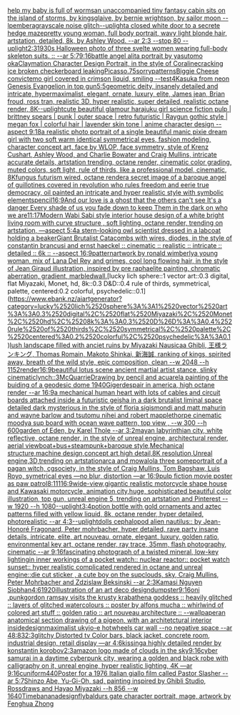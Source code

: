 [help my baby is full of worms](https://www.ebank.nz/aiartgenerator?category=help%2520my%2520baby%2520is%2520full%2520of%2520worms)[an unaccompanied tiny fantasy cabin sits on the island of storms, by kingsglaive, by bernie wrightson, by sailor moon --lp](https://www.ebank.nz/aiartgenerator?category=an%2520unaccompanied%2520tiny%2520fantasy%2520cabin%2520sits%2520on%2520the%2520island%2520of%2520storms%2C%2520by%2520kingsglaive%2C%2520by%2520bernie%2520wrightson%2C%2520by%2520sailor%2520moon%2520--lp)[embera](https://www.ebank.nz/aiartgenerator?category=embera)[grayscale noise glitch](https://www.ebank.nz/aiartgenerator?category=grayscale%2520noise%2520glitch)[--uplight](https://www.ebank.nz/aiartgenerator?category=--uplight)[a closed white door to a secrete hedge maze](https://www.ebank.nz/aiartgenerator?category=a%2520closed%2520white%2520door%2520to%2520a%2520secrete%2520hedge%2520maze)[pretty young woman, full body portrait, wavy light blonde hair, artstation, detailed, 8k, by Ashley Wood. --ar 2:3 --stop 80 --uplight](https://www.ebank.nz/aiartgenerator?category=pretty%2520young%2520woman%2C%2520full%2520body%2520portrait%2C%2520wavy%2520light%2520blonde%2520hair%2C%2520artstation%2C%2520detailed%2C%25208k%2C%2520by%2520Ashley%2520Wood.%2520--ar%25202%3A3%2520--stop%252080%2520--uplight)[2:3](https://www.ebank.nz/aiartgenerator?category=2%3A3)[1930s Halloween photo of three svelte women wearing full-body skeleton suits. :: --ar 5:7](https://www.ebank.nz/aiartgenerator?category=1930s%2520Halloween%2520photo%2520of%2520three%2520svelte%2520women%2520wearing%2520full-body%2520skeleton%2520suits.%2520%3A%3A%2520--ar%25205%3A7)[9:16](https://www.ebank.nz/aiartgenerator?category=9%3A16)[battle angel alita portrait by yasutomo oka](https://www.ebank.nz/aiartgenerator?category=battle%2520angel%2520alita%2520portrait%2520by%2520yasutomo%2520oka)[Claymation Character Design Portrait, in the style of Coraline](https://www.ebank.nz/aiartgenerator?category=Claymation%2520Character%2520Design%2520Portrait%2C%2520in%2520the%2520style%2520of%2520Coraline)[cracking ice broken checkerboard leaking](https://www.ebank.nz/aiartgenerator?category=cracking%2520ice%2520broken%2520checkerboard%2520leaking)[Picasso](https://www.ebank.nz/aiartgenerator?category=Picasso)[.75](https://www.ebank.nz/aiartgenerator?category=.75)[sorry](https://www.ebank.nz/aiartgenerator?category=sorry)[patterns](https://www.ebank.nz/aiartgenerator?category=patterns)[Biggie Cheese convict](https://www.ebank.nz/aiartgenerator?category=Biggie%2520Cheese%2520convict)[emo girl covered in crimson liquid, smiling --test](https://www.ebank.nz/aiartgenerator?category=emo%2520girl%2520covered%2520in%2520crimson%2520liquid%2C%2520smiling%2520--test)[4K](https://www.ebank.nz/aiartgenerator?category=4K)[asuka from neon Genesis Evangelion in top gun](https://www.ebank.nz/aiartgenerator?category=asuka%2520from%2520neon%2520Genesis%2520Evangelion%2520in%2520top%2520gun)[5:5](https://www.ebank.nz/aiartgenerator?category=5%3A5)[geometric deity, insanely detailed and intricate, hypermaximalist, elegant, ornate, luxury, elite, James jean, Brian froud, ross tran, realistic 3D, hyper realistic, super detailed, realistic octane render, 8K](https://www.ebank.nz/aiartgenerator?category=geometric%2520deity%2C%2520insanely%2520detailed%2520and%2520intricate%2C%2520hypermaximalist%2C%2520elegant%2C%2520ornate%2C%2520luxury%2C%2520elite%2C%2520James%2520jean%2C%2520Brian%2520froud%2C%2520ross%2520tran%2C%2520realistic%25203D%2C%2520hyper%2520realistic%2C%2520super%2520detailed%2C%2520realistic%2520octane%2520render%2C%25208K)[--uplight](https://www.ebank.nz/aiartgenerator?category=--uplight)[cute beautiful glamour harajuku girl science fiction pulp |  brittney spears |  punk | outer space | retro futuristic | Raygun gothic style | megan fox  | colorful hair | lavender skin tone | anime character design  --aspect 9:18](https://www.ebank.nz/aiartgenerator?category=cute%2520beautiful%2520glamour%2520harajuku%2520girl%2520science%2520fiction%2520pulp%2520%7C%2520%2520brittney%2520spears%2520%7C%2520%2520punk%2520%7C%2520outer%2520space%2520%7C%2520retro%2520futuristic%2520%7C%2520Raygun%2520gothic%2520style%2520%7C%2520megan%2520fox%2520%2520%7C%2520colorful%2520hair%2520%7C%2520lavender%2520skin%2520tone%2520%7C%2520anime%2520character%2520design%2520%2520--aspect%25209%3A18)[a realistic photo portrait of a single beautiful manic pixie dream girl with two soft warm identical symmetrical eyes, fashion modeling, character concept art, face by WLOP, face symmetry, style of Krenz Cushart, Ashley Wood, and Charlie Bowater and Craig Mullins, intricate accurate details, artstation trending, octane render, cinematic color grading, muted colors, soft light, rule of thirds, like a professional model, cinematic, 8K](https://www.ebank.nz/aiartgenerator?category=a%2520realistic%2520photo%2520portrait%2520of%2520a%2520single%2520beautiful%2520manic%2520pixie%2520dream%2520girl%2520with%2520two%2520soft%2520warm%2520identical%2520symmetrical%2520eyes%2C%2520fashion%2520modeling%2C%2520character%2520concept%2520art%2C%2520face%2520by%2520WLOP%2C%2520face%2520symmetry%2C%2520style%2520of%2520Krenz%2520Cushart%2C%2520Ashley%2520Wood%2C%2520and%2520Charlie%2520Bowater%2520and%2520Craig%2520Mullins%2C%2520intricate%2520accurate%2520details%2C%2520artstation%2520trending%2C%2520octane%2520render%2C%2520cinematic%2520color%2520grading%2C%2520muted%2520colors%2C%2520soft%2520light%2C%2520rule%2520of%2520thirds%2C%2520like%2520a%2520professional%2520model%2C%2520cinematic%2C%25208K)[fungus futurism wired, octane render](https://www.ebank.nz/aiartgenerator?category=fungus%2520futurism%2520wired%2C%2520octane%2520render)[a secret image of a baroque angel of guillotines covered in revolution who rules freedom and eerie true democracy, oil painted an intricate and hyper realistic style with symbolic elements](https://www.ebank.nz/aiartgenerator?category=a%2520secret%2520image%2520of%2520a%2520baroque%2520angel%2520of%2520guillotines%2520covered%2520in%2520revolution%2520who%2520rules%2520freedom%2520and%2520eerie%2520true%2520democracy%2C%2520oil%2520painted%2520an%2520intricate%2520and%2520hyper%2520realistic%2520style%2520with%2520symbolic%2520elements)[pencil](https://www.ebank.nz/aiartgenerator?category=pencil)[16:9](https://www.ebank.nz/aiartgenerator?category=16%3A9)[And our love is a ghost that the others can't see It's a danger Every shade of us you fade down to keep Them in the dark on who we are](https://www.ebank.nz/aiartgenerator?category=And%2520our%2520love%2520is%2520a%2520ghost%2520that%2520the%2520others%2520can%27t%2520see%2520It%27s%2520a%2520danger%2520Every%2520shade%2520of%2520us%2520you%2520fade%2520down%2520to%2520keep%2520Them%2520in%2520the%2520dark%2520on%2520who%2520we%2520are)[11:17](https://www.ebank.nz/aiartgenerator?category=11%3A17)[Modern Wabi Sabi style interior house design of a white bright living room with curve structure , soft lighting, octane render, trending on artstation, —aspect 5:4](https://www.ebank.nz/aiartgenerator?category=Modern%2520Wabi%2520Sabi%2520style%2520interior%2520house%2520design%2520of%2520a%2520white%2520bright%2520living%2520room%2520with%2520curve%2520structure%2520%2C%2520soft%2520lighting%2C%2520octane%2520render%2C%2520trending%2520on%2520artstation%2C%2520%E2%80%94aspect%25205%3A4)[a stern-looking owl scientist dressed in a labcoat holding a beaker](https://www.ebank.nz/aiartgenerator?category=a%2520stern-looking%2520owl%2520scientist%2520dressed%2520in%2520a%2520labcoat%2520holding%2520a%2520beaker)[Giant Brutalist Catacombs with wires, diodes, in the style of constantin brancusi and ernst haeckel :: cinematic :: realistic :: intricate :: detailed :: 6k :: --aspect 16:9](https://www.ebank.nz/aiartgenerator?category=Giant%2520Brutalist%2520Catacombs%2520with%2520wires%2C%2520diodes%2C%2520in%2520the%2520style%2520of%2520constantin%2520brancusi%2520and%2520ernst%2520haeckel%2520%3A%3A%2520cinematic%2520%3A%3A%2520realistic%2520%3A%3A%2520intricate%2520%3A%3A%2520detailed%2520%3A%3A%25206k%2520%3A%3A%2520--aspect%252016%3A9)[pattern](https://www.ebank.nz/aiartgenerator?category=pattern)[artwork by ronald wimberly](https://www.ebank.nz/aiartgenerator?category=artwork%2520by%2520ronald%2520wimberly)[a young woman, mix of Lana Del Rey and grimes, cool long flowing hair, in the style of Jean Giraud illustration, inspired by pre raphaelite painting, chromatic aberration, gradient, marbled](https://www.ebank.nz/aiartgenerator?category=a%2520young%2520woman%2C%2520mix%2520of%2520Lana%2520Del%2520Rey%2520and%2520grimes%2C%2520cool%2520long%2520flowing%2520hair%2C%2520in%2520the%2520style%2520of%2520Jean%2520Giraud%2520illustration%2C%2520inspired%2520by%2520pre%2520raphaelite%2520painting%2C%2520chromatic%2520aberration%2C%2520gradient%2C%2520marbled)[wall.](https://www.ebank.nz/aiartgenerator?category=wall.)[lucky lich sphere::1 vector art::0.3 digital, flat Miyazaki, Monet, hd, 8k::0.3 D&D::0.4 rule of thirds, symmetrical, palette, centered:0.2 colorful, psychedelic::0.1](https://www.ebank.nz/aiartgenerator?category=lucky%2520lich%2520sphere%3A%3A1%2520vector%2520art%3A%3A0.3%2520digital%2C%2520flat%2520Miyazaki%2C%2520Monet%2C%2520hd%2C%25208k%3A%3A0.3%2520D%26D%3A%3A0.4%2520rule%2520of%2520thirds%2C%2520symmetrical%2C%2520palette%2C%2520centered%3A0.2%2520colorful%2C%2520psychedelic%3A%3A0.1)[lush landscape filled with anciet ruins by Miyazaki Nausicaa Ghibli, 王様ランキング, Thomas Romain, Makoto Shinkai, 新海誠, ranking of kings, spirited away, breath of the wild style, epic composition, clean --w 2048 --h 1152](https://www.ebank.nz/aiartgenerator?category=lush%2520landscape%2520filled%2520with%2520anciet%2520ruins%2520by%2520Miyazaki%2520Nausicaa%2520Ghibli%2C%2520%E7%8E%8B%E6%A7%98%E3%83%A9%E3%83%B3%E3%82%AD%E3%83%B3%E3%82%B0%2C%2520Thomas%2520Romain%2C%2520Makoto%2520Shinkai%2C%2520%E6%96%B0%E6%B5%B7%E8%AA%A0%2C%2520ranking%2520of%2520kings%2C%2520spirited%2520away%2C%2520breath%2520of%2520the%2520wild%2520style%2C%2520epic%2520composition%2C%2520clean%2520--w%25202048%2520--h%25201152)[render](https://www.ebank.nz/aiartgenerator?category=render)[16:9](https://www.ebank.nz/aiartgenerator?category=16%3A9)[beautiful lotus scene ancient martial artist stance, slinky cinematic](https://www.ebank.nz/aiartgenerator?category=beautiful%2520lotus%2520scene%2520ancient%2520martial%2520artist%2520stance%2C%2520slinky%2520cinematic)[lynch::3](https://www.ebank.nz/aiartgenerator?category=lynch%3A%3A3)[McQuarrie](https://www.ebank.nz/aiartgenerator?category=McQuarrie)[Drawing by pencil and acuarela painting of the buiding of a geodesic dome 1940](https://www.ebank.nz/aiartgenerator?category=Drawing%2520by%2520pencil%2520and%2520acuarela%2520painting%2520of%2520the%2520buiding%2520of%2520a%2520geodesic%2520dome%25201940)[Giger](https://www.ebank.nz/aiartgenerator?category=Giger)[](https://www.ebank.nz/aiartgenerator?category=)[despair in america, high octane render --ar 16:9](https://www.ebank.nz/aiartgenerator?category=despair%2520in%2520america%2C%2520high%2520octane%2520render%2520--ar%252016%3A9)[a mechanical human heart with lots of cables and circuit boards attached inside a futuristic geisha in a dark brutalist liminal space detailed dark mysterious in the style of floria sigismondi and matt mahurin and wayne barlow and tsutomu nihei and robert mapplethorpe cinematic moody](https://www.ebank.nz/aiartgenerator?category=a%2520mechanical%2520human%2520heart%2520with%2520lots%2520of%2520cables%2520and%2520circuit%2520boards%2520attached%2520inside%2520a%2520futuristic%2520geisha%2520in%2520a%2520dark%2520brutalist%2520liminal%2520space%2520detailed%2520dark%2520mysterious%2520in%2520the%2520style%2520of%2520floria%2520sigismondi%2520and%2520matt%2520mahurin%2520and%2520wayne%2520barlow%2520and%2520tsutomu%2520nihei%2520and%2520robert%2520mapplethorpe%2520cinematic%2520moody)[a sup board with ocean wave pattern, top view , --w 300 --h 600](https://www.ebank.nz/aiartgenerator?category=a%2520sup%2520board%2520with%2520ocean%2520wave%2520pattern%2C%2520top%2520view%2520%2C%2520--w%2520300%2520--h%2520600)[garden of Eden, by Karel Thole --ar 3:2](https://www.ebank.nz/aiartgenerator?category=garden%2520of%2520Eden%2C%2520by%2520Karel%2520Thole%2520--ar%25203%3A2)[mayan labyrinthian city, white reflective, octane render, in the style of unreal engine, architectural render, aerial view](https://www.ebank.nz/aiartgenerator?category=mayan%2520labyrinthian%2520city%2C%2520white%2520reflective%2C%2520octane%2520render%2C%2520in%2520the%2520style%2520of%2520unreal%2520engine%2C%2520architectural%2520render%2C%2520aerial%2520view)[boat+bus+steampunk+baroque style,Mechanical structure,machine design,concept art,high detail,8K resolution,Unreal engine,3D,trending on artstation](https://www.ebank.nz/aiartgenerator?category=boat%2Bbus%2Bsteampunk%2Bbaroque%2520style%2CMechanical%2520structure%2Cmachine%2520design%2Cconcept%2520art%2Chigh%2520detail%2C8K%2520resolution%2CUnreal%2520engine%2C3D%2Ctrending%2520on%2520artstation)[arca and mowalola three some](https://www.ebank.nz/aiartgenerator?category=arca%2520and%2520mowalola%2520three%2520some)[portrait of a pagan witch, cgsociety, in the style of  Craig Mullins, Tom Bagshaw, Luis Royo, symetrical eyes —no blur, distortion —ar 16:9](https://www.ebank.nz/aiartgenerator?category=portrait%2520of%2520a%2520pagan%2520witch%2C%2520cgsociety%2C%2520in%2520the%2520style%2520of%2520%2520Craig%2520Mullins%2C%2520Tom%2520Bagshaw%2C%2520Luis%2520Royo%2C%2520symetrical%2520eyes%2520%E2%80%94no%2520blur%2C%2520distortion%2520%E2%80%94ar%252016%3A9)[pulp fiction movie poster as paw patrol](https://www.ebank.nz/aiartgenerator?category=pulp%2520fiction%2520movie%2520poster%2520as%2520paw%2520patrol)[8:11](https://www.ebank.nz/aiartgenerator?category=8%3A11)[1](https://www.ebank.nz/aiartgenerator?category=1)[16:9](https://www.ebank.nz/aiartgenerator?category=16%3A9)[wide-view,gigantic realistic motorcycle shape house and Kawasaki motorcycle, animation city,huge, sophisticated beautiful color illustration, top gun, unreal engine 5, trending on artstation and Pinterest --w 1920 --h 1080](https://www.ebank.nz/aiartgenerator?category=wide-view%2Cgigantic%2520realistic%2520motorcycle%2520shape%2520house%2520and%2520Kawasaki%2520motorcycle%2C%2520animation%2520city%2Chuge%2C%2520sophisticated%2520beautiful%2520color%2520illustration%2C%2520top%2520gun%2C%2520unreal%2520engine%25205%2C%2520trending%2520on%2520artstation%2520and%2520Pinterest%2520--w%25201920%2520--h%25201080)[--uplight](https://www.ebank.nz/aiartgenerator?category=--uplight)[3:4](https://www.ebank.nz/aiartgenerator?category=3%3A4)[potion bottle with gold ornaments and aztec patterns filled with yellow liquid, 8k, octane render, hyper detailed, photorealistic --ar 4:3](https://www.ebank.nz/aiartgenerator?category=potion%2520bottle%2520with%2520gold%2520ornaments%2520and%2520aztec%2520patterns%2520filled%2520with%2520yellow%2520liquid%2C%25208k%2C%2520octane%2520render%2C%2520hyper%2520detailed%2C%2520photorealistic%2520--ar%25204%3A3)[--uplight](https://www.ebank.nz/aiartgenerator?category=--uplight)[dolls  cephalopod alien nautilus:: by Jean-Honoré Fragonard, Peter mohrbacher, hyper detailed, rave party insane details, intricate, elite, art nouveau, ornate, elegant, luxury, golden ratio, environmental key art, octane render, ray trace, 35mm, flash photography, cinematic --ar 9:16](https://www.ebank.nz/aiartgenerator?category=dolls%2520%2520cephalopod%2520alien%2520nautilus%3A%3A%2520by%2520Jean-Honor%C3%A9%2520Fragonard%2C%2520Peter%2520mohrbacher%2C%2520hyper%2520detailed%2C%2520rave%2520party%2520insane%2520details%2C%2520intricate%2C%2520elite%2C%2520art%2520nouveau%2C%2520ornate%2C%2520elegant%2C%2520luxury%2C%2520golden%2520ratio%2C%2520environmental%2520key%2520art%2C%2520octane%2520render%2C%2520ray%2520trace%2C%252035mm%2C%2520flash%2520photography%2C%2520cinematic%2520--ar%25209%3A16)[fascinating photograph of a twisted mineral, low-key lighting](https://www.ebank.nz/aiartgenerator?category=fascinating%2520photograph%2520of%2520a%2520twisted%2520mineral%2C%2520low-key%2520lighting)[in inner workings of a pocket watch:: nuclear reactor:: pocket watch sunset:: hyper realistic complicated rendered in octane and unreal engine::](https://www.ebank.nz/aiartgenerator?category=in%2520inner%2520workings%2520of%2520a%2520pocket%2520watch%3A%3A%2520nuclear%2520reactor%3A%3A%2520pocket%2520watch%2520sunset%3A%3A%2520hyper%2520realistic%2520complicated%2520rendered%2520in%2520octane%2520and%2520unreal%2520engine%3A%3A)[die cut sticker , a cute boy on the sup](https://www.ebank.nz/aiartgenerator?category=die%2520cut%2520sticker%2520%2C%2520a%2520cute%2520boy%2520on%2520the%2520sup)[clouds, sky, Craig Mullins, Peter Mohrbacher and Zdzislaw Beksinski --ar 2:3](https://www.ebank.nz/aiartgenerator?category=clouds%2C%2520sky%2C%2520Craig%2520Mullins%2C%2520Peter%2520Mohrbacher%2520and%2520Zdzislaw%2520Beksinski%2520--ar%25202%3A3)[Kamasi Nguyen Siobhan](https://www.ebank.nz/aiartgenerator?category=Kamasi%2520Nguyen%2520Siobhan)[4:6](https://www.ebank.nz/aiartgenerator?category=4%3A6)[1920](https://www.ebank.nz/aiartgenerator?category=1920)[illustration of an art deco design](https://www.ebank.nz/aiartgenerator?category=illustration%2520of%2520an%2520art%2520deco%2520design)[dumpster](https://www.ebank.nz/aiartgenerator?category=dumpster)[9:16](https://www.ebank.nz/aiartgenerator?category=9%3A16)[oni ,punk](https://www.ebank.nz/aiartgenerator?category=oni%2520%2Cpunk)[gordon ramsay visits the krusty krab](https://www.ebank.nz/aiartgenerator?category=gordon%2520ramsay%2520visits%2520the%2520krusty%2520krab)[athena goddess :: heavily glitched :: layers of glitched watercolours :: poster by alfons mucha :: whirlwind of colored art stuff :: golden ratio :: art nouveau architecture :: --wallpaper](https://www.ebank.nz/aiartgenerator?category=athena%2520goddess%2520%3A%3A%2520heavily%2520glitched%2520%3A%3A%2520layers%2520of%2520glitched%2520watercolours%2520%3A%3A%2520poster%2520by%2520alfons%2520mucha%2520%3A%3A%2520whirlwind%2520of%2520colored%2520art%2520stuff%2520%3A%3A%2520golden%2520ratio%2520%3A%3A%2520art%2520nouveau%2520architecture%2520%3A%3A%2520--wallpaper)[an anatomical section drawing of a pigeon, with an architetctural interior inside](https://www.ebank.nz/aiartgenerator?category=an%2520anatomical%2520section%2520drawing%2520of%2520a%2520pigeon%2C%2520with%2520an%2520architetctural%2520interior%2520inside)[design](https://www.ebank.nz/aiartgenerator?category=design)[maximalist ukyio-e hotwheels car wall --no negative space --ar 48:83](https://www.ebank.nz/aiartgenerator?category=maximalist%2520ukyio-e%2520hotwheels%2520car%2520wall%2520--no%2520negative%2520space%2520--ar%252048%3A83)[2:3](https://www.ebank.nz/aiartgenerator?category=2%3A3)[glitchy Distorted tv Color bars, black jacket, concrete room, industrial design, retail display —ar 4:6](https://www.ebank.nz/aiartgenerator?category=glitchy%2520Distorted%2520tv%2520Color%2520bars%2C%2520black%2520jacket%2C%2520concrete%2520room%2C%2520industrial%2520design%2C%2520retail%2520display%2520%E2%80%94ar%25204%3A6)[kissing](https://www.ebank.nz/aiartgenerator?category=kissing)[a highly detailed render by konstantin korobov](https://www.ebank.nz/aiartgenerator?category=a%2520highly%2520detailed%2520render%2520by%2520konstantin%2520korobov)[2:3](https://www.ebank.nz/aiartgenerator?category=2%3A3)[amazon logo made of clouds in the sky](https://www.ebank.nz/aiartgenerator?category=amazon%2520logo%2520made%2520of%2520clouds%2520in%2520the%2520sky)[9:16](https://www.ebank.nz/aiartgenerator?category=9%3A16)[cyber samurai in a daytime cyberpunk city, wearing a golden and black robe with calligraphy on it, unreal engine, hyper realistic lighting, 4K —ar 9:16](https://www.ebank.nz/aiartgenerator?category=cyber%2520samurai%2520in%2520a%2520daytime%2520cyberpunk%2520city%2C%2520wearing%2520a%2520golden%2520and%2520black%2520robe%2520with%2520calligraphy%2520on%2520it%2C%2520unreal%2520engine%2C%2520hyper%2520realistic%2520lighting%2C%25204K%2520%E2%80%94ar%25209%3A16)[cuniform](https://www.ebank.nz/aiartgenerator?category=cuniform)[440](https://www.ebank.nz/aiartgenerator?category=440)[Poster for a 1976 Italian giallo film called Pastor Slasher --ar 5:7](https://www.ebank.nz/aiartgenerator?category=Poster%2520for%2520a%25201976%2520Italian%2520giallo%2520film%2520called%2520Pastor%2520Slasher%2520--ar%25205%3A7)[Shinzo Abe, Yu-Gi-Oh, sad, painting inspired by Ghibli Studio, Rossdraws and Hayao Miyazaki --h 856 --w 1640](https://www.ebank.nz/aiartgenerator?category=Shinzo%2520Abe%2C%2520Yu-Gi-Oh%2C%2520sad%2C%2520painting%2520inspired%2520by%2520Ghibli%2520Studio%2C%2520Rossdraws%2520and%2520Hayao%2520Miyazaki%2520--h%2520856%2520--w%25201640)[Time](https://www.ebank.nz/aiartgenerator?category=Time)[banana](https://www.ebank.nz/aiartgenerator?category=banana)[design](https://www.ebank.nz/aiartgenerator?category=design)[fly](https://www.ebank.nz/aiartgenerator?category=fly)[baldurs gate character portrait, mage, artwork by Fenghua Zhong](https://www.ebank.nz/aiartgenerator?category=baldurs%2520gate%2520character%2520portrait%2C%2520mage%2C%2520artwork%2520by%2520Fenghua%2520Zhong)